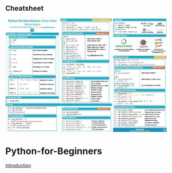 ## Cheatsheet
![](https://github.com/pawan1198/Python-for-Beginners/blob/master/293472252_3387964471424406_4371782732999477943_n.jpg)
# Python-for-Beginners
[Introduction](https://mega.nz/folder/eQklFACL#Uu1y_fHcqzRSeTAaSrydHw)
